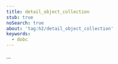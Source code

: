 ```yaml
---
title: detail_object_collection
stub: true
noSearch: true
about: 'tag:h2/detail_object_collection'
keywords:
  - dobc
---
```

...
